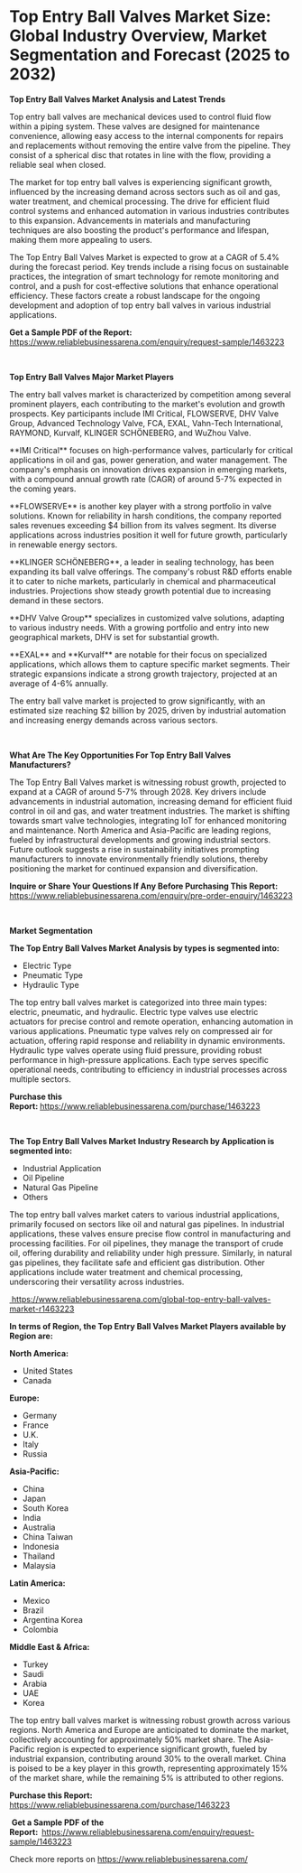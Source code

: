 <p><h1>Top Entry Ball Valves Market Size: Global Industry Overview, Market Segmentation and Forecast (2025 to 2032)</h1></p><p><strong>Top Entry Ball Valves Market Analysis and Latest Trends</strong></p>
<p><p>Top entry ball valves are mechanical devices used to control fluid flow within a piping system. These valves are designed for maintenance convenience, allowing easy access to the internal components for repairs and replacements without removing the entire valve from the pipeline. They consist of a spherical disc that rotates in line with the flow, providing a reliable seal when closed.</p><p>The market for top entry ball valves is experiencing significant growth, influenced by the increasing demand across sectors such as oil and gas, water treatment, and chemical processing. The drive for efficient fluid control systems and enhanced automation in various industries contributes to this expansion. Advancements in materials and manufacturing techniques are also boosting the product's performance and lifespan, making them more appealing to users.</p><p>The Top Entry Ball Valves Market is expected to grow at a CAGR of 5.4% during the forecast period. Key trends include a rising focus on sustainable practices, the integration of smart technology for remote monitoring and control, and a push for cost-effective solutions that enhance operational efficiency. These factors create a robust landscape for the ongoing development and adoption of top entry ball valves in various industrial applications.</p></p>
<p><strong>Get a Sample PDF of the Report:&nbsp;</strong> <a href="https://www.reliablebusinessarena.com/enquiry/request-sample/1463223?utm_campaign=2113&utm_medium=2&utm_source=Github&utm_content=ia&utm_term=18022025&utm_id=top-entry-ball-valves">https://www.reliablebusinessarena.com/enquiry/request-sample/1463223</a></p>
<p>&nbsp;</p>
<p><strong>Top Entry Ball Valves Major Market Players</strong></p>
<p><p>The entry ball valves market is characterized by competition among several prominent players, each contributing to the market's evolution and growth prospects. Key participants include IMI Critical, FLOWSERVE, DHV Valve Group, Advanced Technology Valve, FCA, EXAL, Vahn-Tech International, RAYMOND, Kurvalf, KLINGER SCHÖNEBERG, and WuZhou Valve.</p><p>**IMI Critical** focuses on high-performance valves, particularly for critical applications in oil and gas, power generation, and water management. The company's emphasis on innovation drives expansion in emerging markets, with a compound annual growth rate (CAGR) of around 5-7% expected in the coming years.</p><p>**FLOWSERVE** is another key player with a strong portfolio in valve solutions. Known for reliability in harsh conditions, the company reported sales revenues exceeding $4 billion from its valves segment. Its diverse applications across industries position it well for future growth, particularly in renewable energy sectors.</p><p>**KLINGER SCHÖNEBERG**, a leader in sealing technology, has been expanding its ball valve offerings. The company's robust R&D efforts enable it to cater to niche markets, particularly in chemical and pharmaceutical industries. Projections show steady growth potential due to increasing demand in these sectors.</p><p>**DHV Valve Group** specializes in customized valve solutions, adapting to various industry needs. With a growing portfolio and entry into new geographical markets, DHV is set for substantial growth.</p><p>**EXAL** and **Kurvalf** are notable for their focus on specialized applications, which allows them to capture specific market segments. Their strategic expansions indicate a strong growth trajectory, projected at an average of 4-6% annually.</p><p>The entry ball valve market is projected to grow significantly, with an estimated size reaching $2 billion by 2025, driven by industrial automation and increasing energy demands across various sectors.</p></p>
<p>&nbsp;</p>
<p><strong>What Are The Key Opportunities For Top Entry Ball Valves Manufacturers?</strong></p>
<p><p>The Top Entry Ball Valves market is witnessing robust growth, projected to expand at a CAGR of around 5-7% through 2028. Key drivers include advancements in industrial automation, increasing demand for efficient fluid control in oil and gas, and water treatment industries. The market is shifting towards smart valve technologies, integrating IoT for enhanced monitoring and maintenance. North America and Asia-Pacific are leading regions, fueled by infrastructural developments and growing industrial sectors. Future outlook suggests a rise in sustainability initiatives prompting manufacturers to innovate environmentally friendly solutions, thereby positioning the market for continued expansion and diversification.</p></p>
<p><strong>Inquire or Share Your Questions If Any Before Purchasing This Report:</strong> <a href="https://www.reliablebusinessarena.com/enquiry/pre-order-enquiry/1463223?utm_campaign=2113&utm_medium=2&utm_source=Github&utm_content=ia&utm_term=18022025&utm_id=top-entry-ball-valves">https://www.reliablebusinessarena.com/enquiry/pre-order-enquiry/1463223</a></p>
<p>&nbsp;</p>
<p><strong>Market Segmentation</strong></p>
<p><strong>The Top Entry Ball Valves Market Analysis by types is segmented into:</strong></p>
<p><ul><li>Electric Type</li><li>Pneumatic Type</li><li>Hydraulic Type</li></ul></p>
<p><p>The top entry ball valves market is categorized into three main types: electric, pneumatic, and hydraulic. Electric type valves use electric actuators for precise control and remote operation, enhancing automation in various applications. Pneumatic type valves rely on compressed air for actuation, offering rapid response and reliability in dynamic environments. Hydraulic type valves operate using fluid pressure, providing robust performance in high-pressure applications. Each type serves specific operational needs, contributing to efficiency in industrial processes across multiple sectors.</p></p>
<p><strong>Purchase this Report:&nbsp;</strong><a href="https://www.reliablebusinessarena.com/purchase/1463223?utm_campaign=2113&utm_medium=2&utm_source=Github&utm_content=ia&utm_term=18022025&utm_id=top-entry-ball-valves">https://www.reliablebusinessarena.com/purchase/1463223</a></p>
<p>&nbsp;</p>
<p><strong>The Top Entry Ball Valves Market Industry Research by Application is segmented into:</strong></p>
<p><ul><li>Industrial Application</li><li>Oil Pipeline</li><li>Natural Gas Pipeline</li><li>Others</li></ul></p>
<p><p>The top entry ball valves market caters to various industrial applications, primarily focused on sectors like oil and natural gas pipelines. In industrial applications, these valves ensure precise flow control in manufacturing and processing facilities. For oil pipelines, they manage the transport of crude oil, offering durability and reliability under high pressure. Similarly, in natural gas pipelines, they facilitate safe and efficient gas distribution. Other applications include water treatment and chemical processing, underscoring their versatility across industries.</p></p>
<p><a href="https://www.reliablebusinessarena.com/global-top-entry-ball-valves-market-r1463223?utm_campaign=2113&utm_medium=2&utm_source=Github&utm_content=ia&utm_term=18022025&utm_id=top-entry-ball-valves">&nbsp;https://www.reliablebusinessarena.com/global-top-entry-ball-valves-market-r1463223</a></p>
<p><strong>In terms of Region, the Top Entry Ball Valves Market Players available by Region are:</strong></p>
<p>
    <p> <strong> North America: </strong>
        <ul>
            <li>United States</li>
            <li>Canada</li>
        </ul>
        </p> 
    <p> <strong> Europe: </strong>
        <ul>
            <li>Germany</li>
            <li>France</li>
            <li>U.K.</li>
            <li>Italy</li>
            <li>Russia</li>
        </ul>
        </p> 
    <p> <strong> Asia-Pacific: </strong>
        <ul>
            <li>China</li>
            <li>Japan</li>
            <li>South Korea</li>
            <li>India</li>
            <li>Australia</li>
            <li>China Taiwan</li>
            <li>Indonesia</li>
            <li>Thailand</li>
            <li>Malaysia</li>
        </ul>
        </p> 
    <p> <strong> Latin America: </strong>
        <ul>
            <li>Mexico</li>
            <li>Brazil</li>
            <li>Argentina Korea</li>
            <li>Colombia</li>
        </ul>
        </p> 
    <p> <strong> Middle East & Africa: </strong>
        <ul>
            <li>Turkey</li>
            <li>Saudi</li>
            <li>Arabia</li>
            <li>UAE</li>
            <li>Korea</li>
        </ul>
    </p>
    </p>
<p><p>The top entry ball valves market is witnessing robust growth across various regions. North America and Europe are anticipated to dominate the market, collectively accounting for approximately 50% market share. The Asia-Pacific region is expected to experience significant growth, fueled by industrial expansion, contributing around 30% to the overall market. China is poised to be a key player in this growth, representing approximately 15% of the market share, while the remaining 5% is attributed to other regions.</p></p>
<p><strong>Purchase this Report: </strong><a href="https://www.reliablebusinessarena.com/purchase/1463223?utm_campaign=2113&utm_medium=2&utm_source=Github&utm_content=ia&utm_term=18022025&utm_id=top-entry-ball-valves">https://www.reliablebusinessarena.com/purchase/1463223</a></p>
<p>&nbsp;<strong>Get a Sample PDF of the Report:&nbsp;&nbsp;</strong><a href="https://www.reliablebusinessarena.com/enquiry/request-sample/1463223?utm_campaign=2113&utm_medium=2&utm_source=Github&utm_content=ia&utm_term=18022025&utm_id=top-entry-ball-valves">https://www.reliablebusinessarena.com/enquiry/request-sample/1463223</a></p>
<p><strong></strong></p>
<p>Check more reports on <a href="https://www.reliablebusinessarena.com/?utm_campaign=2113&utm_medium=2&utm_source=Github&utm_content=ia&utm_term=18022025&utm_id=top-entry-ball-valves">https://www.reliablebusinessarena.com/</a></p>